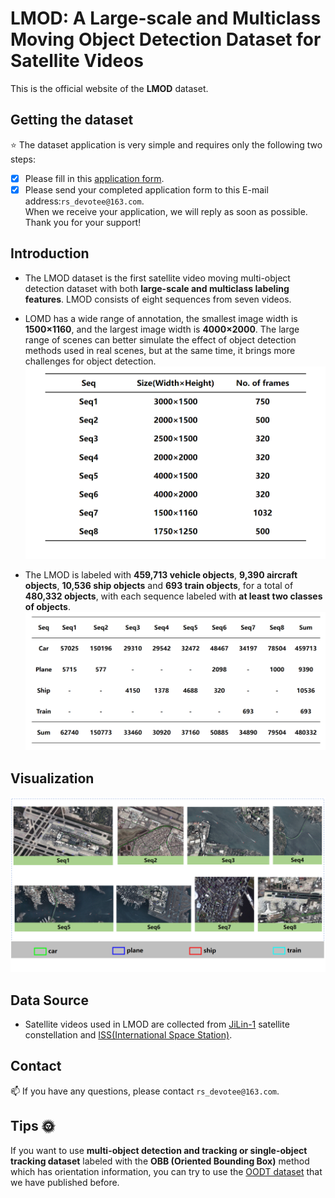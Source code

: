# LMOD: A Large-scale and Multiclass Moving Object Detection Dataset for Satellite Videos
This is the official website of the **LMOD** dataset.
## Getting the dataset
:star: The dataset application is very simple and requires only the following two steps:  
- [x] Please fill in this [application form](/Application%20form).
- [x] Please send your completed application form to this E-mail address:`rs_devotee@163.com`.  
When we receive your application, we will reply as soon as possible. Thank you for your support!
## Introduction
* The LMOD dataset is the first satellite video moving multi-object detection dataset with both **large-scale and multiclass labeling features**. LMOD consists of eight sequences from seven videos.  
- LOMD has a wide range of annotation, the smallest image width is **1500×1160**, and the largest image width is **4000×2000**. The large range of scenes can better simulate the effect of object detection methods used in real scenes, but at the same time, it brings more challenges for object detection.  
![](Figure/sheet1.png)  
* The LMOD is labeled with **459,713 vehicle objects**, **9,390 aircraft objects**, **10,536 ship objects** and **693 train objects**, for a total of **480,332 objects**, with each sequence labeled with **at least two classes of objects**.
![](Figure/sheet2.png)  
## Visualization
![](Figure/fig1.png)  
## Data Source
- Satellite videos used in LMOD are collected from [JiLin-1](https://www.jl1mall.com/) satellite constellation and [ISS(International Space Station)](https://www.grss-ieee.org/resources/tutorials/data-fusion-tutorial-in-spanish/).
## Contact
:mailbox: If you have any questions, please contact `rs_devotee@163.com`.
## Tips :sun_with_face:  
If you want to use **multi-object detection and tracking or single-object tracking dataset** labeled with the **OBB (Oriented Bounding Box)** method which has orientation information, you can try to use the [OODT dataset](https://github.com/RS-Devotee/OODT) that we have published before.
